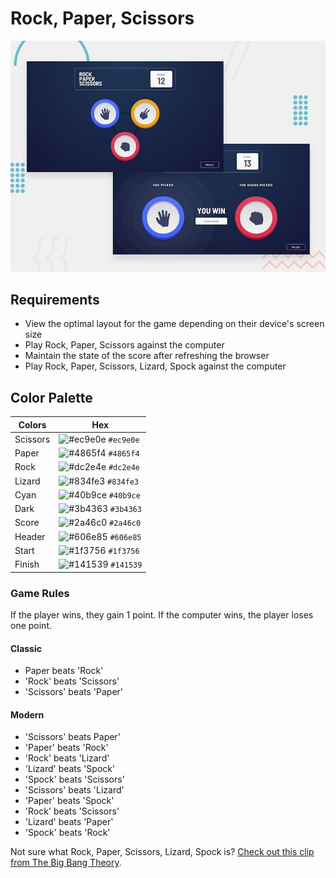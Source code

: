 # Rock, Paper, Scissors

[![Cover Image](./design/desktop-preview.jpg)](https://josephgattuso.github.io/rock-paper-scissors)

## Requirements

- View the optimal layout for the game depending on their device's screen size
- Play Rock, Paper, Scissors against the computer
- Maintain the state of the score after refreshing the browser
- Play Rock, Paper, Scissors, Lizard, Spock against the computer

## Color Palette

| Colors   | Hex                                                                |
| -------- | ------------------------------------------------------------------ |
| Scissors | ![#ec9e0e](https://via.placeholder.com/10/ec9e0e?text=+) `#ec9e0e` |
| Paper    | ![#4865f4](https://via.placeholder.com/10/4865f4?text=+) `#4865f4` |
| Rock     | ![#dc2e4e](https://via.placeholder.com/10/dc2e4e?text=+) `#dc2e4e` |
| Lizard   | ![#834fe3](https://via.placeholder.com/10/834fe3?text=+) `#834fe3` |
| Cyan     | ![#40b9ce](https://via.placeholder.com/10/40b9ce?text=+) `#40b9ce` |
| Dark     | ![#3b4363](https://via.placeholder.com/10/3b4363?text=+) `#3b4363` |
| Score    | ![#2a46c0](https://via.placeholder.com/10/2a46c0?text=+) `#2a46c0` |
| Header   | ![#606e85](https://via.placeholder.com/10/606e85?text=+) `#606e85` |
| Start    | ![#1f3756](https://via.placeholder.com/10/1f3756?text=+) `#1f3756` |
| Finish   | ![#141539](https://via.placeholder.com/10/141539?text=+) `#141539` |

### Game Rules

If the player wins, they gain 1 point. If the computer wins, the player loses one point.

#### Classic

- Paper beats 'Rock'
- 'Rock' beats 'Scissors'
- 'Scissors' beats 'Paper'

#### Modern

- 'Scissors' beats Paper'
- 'Paper' beats 'Rock'
- 'Rock' beats 'Lizard'
- 'Lizard' beats 'Spock'
- 'Spock' beats 'Scissors'
- 'Scissors' beats 'Lizard'
- 'Paper' beats 'Spock'
- 'Rock' beats 'Scissors'
- 'Lizard' beats 'Paper'
- 'Spock' beats 'Rock'

Not sure what Rock, Paper, Scissors, Lizard, Spock is? [Check out this clip from The Big Bang Theory](https://www.youtube.com/watch?v=iSHPVCBsnLw).

